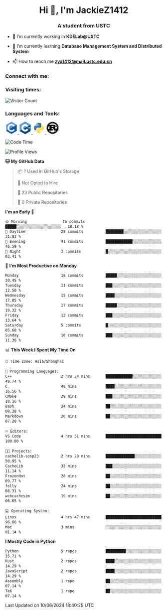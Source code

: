 <h1 align="center">Hi 👋, I'm JackieZ1412</h1>
<h3 align="center">A student from USTC</h3>

- 🔭 I’m currently working in **KDELab@USTC**

- 🌱 I’m currently learning **Database Management System and Distributed System**

- 📫 How to reach me **zya1412@mail.ustc.edu.cn**

<h3 align="left">Connect with me:</h3>
<p align="left">
</p>

<h3 align="left">Visiting times:</h3>
<p align="left">
</p>

![Visitor Count](https://profile-counter.glitch.me/Christmas/count.svg)

<h3 align="left">Languages and Tools:</h3>
<p align="left"> <a href="https://www.cprogramming.com/" target="_blank" rel="noreferrer"> <img src="https://raw.githubusercontent.com/devicons/devicon/master/icons/c/c-original.svg" alt="c" width="40" height="40"/> </a> <a href="https://www.w3schools.com/cpp/" target="_blank" rel="noreferrer"> <img src="https://raw.githubusercontent.com/devicons/devicon/master/icons/cplusplus/cplusplus-original.svg" alt="cplusplus" width="40" height="40"/> </a> <a href="https://www.python.org" target="_blank" rel="noreferrer"> <img src="https://raw.githubusercontent.com/devicons/devicon/master/icons/python/python-original.svg" alt="python" width="40" height="40"/> </a> <a href="https://www.rust-lang.org" target="_blank" rel="noreferrer"> <img src="https://raw.githubusercontent.com/devicons/devicon/master/icons/rust/rust-plain.svg" alt="rust" width="40" height="40"/> </a> </p>



<!--START_SECTION:waka-->
![Code Time](http://img.shields.io/badge/Code%20Time-799%20hrs%206%20mins-blue)

![Profile Views](http://img.shields.io/badge/Profile%20Views-0-blue)

**🐱 My GitHub Data** 

> 📦 ? Used in GitHub's Storage 
 > 
> 🚫 Not Opted to Hire
 > 
> 📜 23 Public Repositories 
 > 
> 🔑 0 Private Repositories 
 > 
**I'm an Early 🐤** 

```text
🌞 Morning                16 commits          █████░░░░░░░░░░░░░░░░░░░░   18.18 % 
🌆 Daytime                28 commits          ████████░░░░░░░░░░░░░░░░░   31.82 % 
🌃 Evening                41 commits          ████████████░░░░░░░░░░░░░   46.59 % 
🌙 Night                  3 commits           █░░░░░░░░░░░░░░░░░░░░░░░░   03.41 % 
```
📅 **I'm Most Productive on Monday** 

```text
Monday                   18 commits          █████░░░░░░░░░░░░░░░░░░░░   20.45 % 
Tuesday                  11 commits          ███░░░░░░░░░░░░░░░░░░░░░░   12.50 % 
Wednesday                15 commits          ████░░░░░░░░░░░░░░░░░░░░░   17.05 % 
Thursday                 17 commits          █████░░░░░░░░░░░░░░░░░░░░   19.32 % 
Friday                   12 commits          ███░░░░░░░░░░░░░░░░░░░░░░   13.64 % 
Saturday                 5 commits           █░░░░░░░░░░░░░░░░░░░░░░░░   05.68 % 
Sunday                   10 commits          ███░░░░░░░░░░░░░░░░░░░░░░   11.36 % 
```


📊 **This Week I Spent My Time On** 

```text
🕑︎ Time Zone: Asia/Shanghai

💬 Programming Languages: 
C++                      2 hrs 24 mins       ████████████░░░░░░░░░░░░░   49.74 % 
C                        48 mins             ████░░░░░░░░░░░░░░░░░░░░░   16.56 % 
CMake                    29 mins             ███░░░░░░░░░░░░░░░░░░░░░░   10.16 % 
Bash                     24 mins             ██░░░░░░░░░░░░░░░░░░░░░░░   08.38 % 
Markdown                 20 mins             ██░░░░░░░░░░░░░░░░░░░░░░░   07.20 % 

🔥 Editors: 
VS Code                  4 hrs 51 mins       █████████████████████████   100.00 % 

🐱‍💻 Projects: 
cachelib-sosp23          2 hrs 28 mins       █████████████░░░░░░░░░░░░   50.95 % 
CacheLib                 32 mins             ███░░░░░░░░░░░░░░░░░░░░░░   11.14 % 
FrozenHot                28 mins             ██░░░░░░░░░░░░░░░░░░░░░░░   09.77 % 
folly                    24 mins             ██░░░░░░░░░░░░░░░░░░░░░░░   08.31 % 
webcachesim              19 mins             ██░░░░░░░░░░░░░░░░░░░░░░░   06.65 % 

💻 Operating System: 
Linux                    4 hrs 47 mins       █████████████████████████   98.86 % 
Mac                      3 mins              ░░░░░░░░░░░░░░░░░░░░░░░░░   01.14 % 
```

**I Mostly Code in Python** 

```text
Python                   5 repos             █████████░░░░░░░░░░░░░░░░   35.71 % 
Rust                     2 repos             ████░░░░░░░░░░░░░░░░░░░░░   14.29 % 
JavaScript               2 repos             ████░░░░░░░░░░░░░░░░░░░░░   14.29 % 
Assembly                 1 repo              ██░░░░░░░░░░░░░░░░░░░░░░░   07.14 % 
TeX                      1 repo              ██░░░░░░░░░░░░░░░░░░░░░░░   07.14 % 
```




 Last Updated on 10/06/2024 18:40:29 UTC
<!--END_SECTION:waka-->
